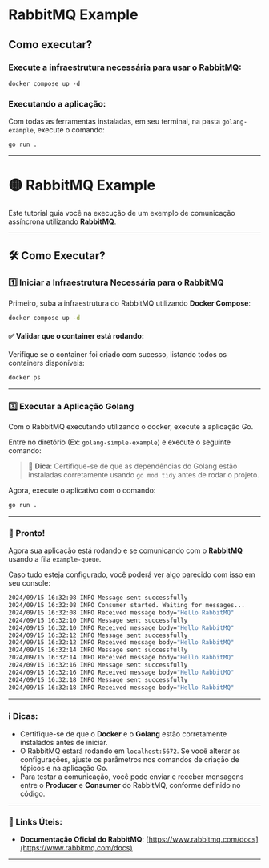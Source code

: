 # RabbitMQ Example

## Como executar?
### Execute a infraestrutura necessária para usar o RabbitMQ:
```shell
docker compose up -d
```

### Executando a aplicação:
Com todas as ferramentas instaladas, em seu terminal, na pasta  `golang-example`, execute o comando:

```shell
go run .
```



---

# 🟡 RabbitMQ Example

Este tutorial guia você na execução de um exemplo de comunicação assíncrona utilizando **RabbitMQ**.

---

## 🛠️ Como Executar?

### 1️⃣ **Iniciar a Infraestrutura Necessária para o RabbitMQ**

Primeiro, suba a infraestrutura do RabbitMQ utilizando **Docker Compose**:

```bash
docker compose up -d
```

#### ✅ Validar que o container está rodando:

Verifique se o container foi criado com sucesso, listando todos os containers disponíveis:

```bash
docker ps
```

---

### 3️⃣ **Executar a Aplicação Golang**

Com o RabbitMQ executando utilizando o docker, execute a aplicação Go.

Entre no diretório (Ex: `golang-simple-example`) e execute o seguinte comando:

> 🐹 **Dica**: Certifique-se de que as dependências do Golang estão instaladas corretamente usando `go mod tidy` antes de rodar o projeto.

Agora, execute o aplicativo com o comando:

```bash
go run .
```

---

### 🎯 Pronto!

Agora sua aplicação está rodando e se comunicando com o **RabbitMQ** usando a fila `example-queue`.

Caso tudo esteja configurado, você poderá ver algo parecido com isso em seu console:
```bash
2024/09/15 16:32:08 INFO Message sent successfully
2024/09/15 16:32:08 INFO Consumer started. Waiting for messages...
2024/09/15 16:32:08 INFO Received message body="Hello RabbitMQ"
2024/09/15 16:32:10 INFO Message sent successfully
2024/09/15 16:32:10 INFO Received message body="Hello RabbitMQ"
2024/09/15 16:32:12 INFO Message sent successfully
2024/09/15 16:32:12 INFO Received message body="Hello RabbitMQ"
2024/09/15 16:32:14 INFO Message sent successfully
2024/09/15 16:32:14 INFO Received message body="Hello RabbitMQ"
2024/09/15 16:32:16 INFO Message sent successfully
2024/09/15 16:32:16 INFO Received message body="Hello RabbitMQ"
2024/09/15 16:32:18 INFO Message sent successfully
2024/09/15 16:32:18 INFO Received message body="Hello RabbitMQ"
```
---

### ℹ️ Dicas:

- Certifique-se de que o **Docker** e o **Golang** estão corretamente instalados antes de iniciar.
- O RabbitMQ estará rodando em `localhost:5672`. Se você alterar as configurações, ajuste os parâmetros nos comandos de criação de tópicos e na aplicação Go.
- Para testar a comunicação, você pode enviar e receber mensagens entre o **Producer** e **Consumer** do RabbitMQ, conforme definido no código.

---

### 📖 Links Úteis:

- **Documentação Oficial do RabbitMQ**: [https://www.rabbitmq.com/docs](https://www.rabbitmq.com/docs)

---

